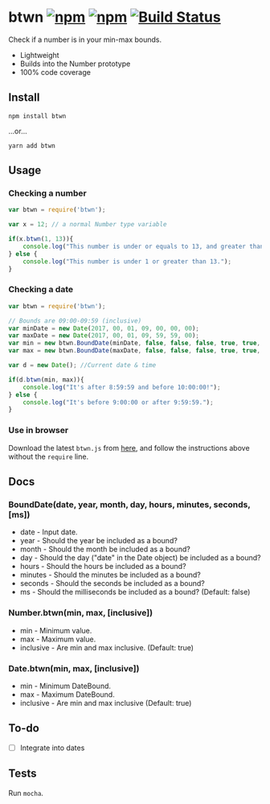 # btwn [![npm](https://img.shields.io/npm/v/btwn.svg)]() [![npm](https://img.shields.io/npm/dt/btwn.svg)]() [![Build Status](https://travis-ci.org/moriczgergo/btwn.svg?branch=master)](https://travis-ci.org/moriczgergo/btwn)

Check if a number is in your min-max bounds.

 * Lightweight
 * Builds into the Number prototype
 * 100% code coverage

## Install

```
npm install btwn
```
...or...
```
yarn add btwn
```

## Usage

### Checking a number

```js
var btwn = require('btwn');

var x = 12; // a normal Number type variable

if(x.btwn(1, 13)){
	console.log("This number is under or equals to 13, and greater than or equals to 1.");
} else {
	console.log("This number is under 1 or greater than 13.");
}
```

### Checking a date

```js
var btwn = require('btwn');

// Bounds are 09:00-09:59 (inclusive)
var minDate = new Date(2017, 00, 01, 09, 00, 00, 00);
var maxDate = new Date(2017, 00, 01, 09, 59, 59, 00);
var min = new btwn.BoundDate(minDate, false, false, false, true, true, false, false); //See the usage of these booleans in the docs below
var max = new btwn.BoundDate(maxDate, false, false, false, true, true, true, false); //See the usage of these booleans in the docs below

var d = new Date(); //Current date & time

if(d.btwn(min, max)){
	console.log("It's after 8:59:59 and before 10:00:00!");
} else {
	console.log("It's before 9:00:00 or after 9:59:59.");
}
```
### Use in browser

Download the latest `btwn.js` from [here](https://github.com/moriczgergo/btwn/releases/latest), and follow the instructions above without the `require` line.

## Docs

### BoundDate(date, year, month, day, hours, minutes, seconds, [ms])

 * date - Input date.
 * year - Should the year be included as a bound?
 * month - Should the month be included as a bound?
 * day - Should the day ("date" in the Date object) be included as a bound?
 * hours - Should the hours be included as a bound?
 * minutes - Should the minutes be included as a bound?
 * seconds - Should the seconds be included as a bound?
 * ms - Should the milliseconds be included as a bound? (Default: false)

### Number.btwn(min, max, [inclusive])

 * min - Minimum value.
 * max - Maximum value.
 * inclusive - Are min and max inclusive. (Default: true)

### Date.btwn(min, max, [inclusive])

 * min - Minimum DateBound.
 * max - Maximum DateBound.
 * inclusive - Are min and max inclusive (Default: true)

## To-do

 * [ ] Integrate into dates

## Tests

Run `mocha`.
